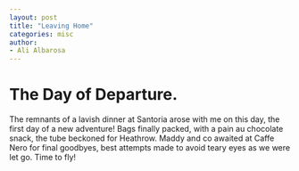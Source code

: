 ```yaml
---
layout: post
title: "Leaving Home"
categories: misc
author:
- Ali Albarosa
---
```


# The Day of Departure.
The remnants of a lavish dinner at Santoria arose with me on this day, the first day of a new adventure!
Bags finally packed, with a pain au chocolate snack, the tube beckoned for Heathrow. Maddy and co awaited at Caffe Nero for final goodbyes, best attempts made to avoid teary eyes as we were let go. Time to fly!
